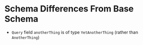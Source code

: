 # Schema Differences From Base Schema

- `Query` field `anotherThing` is of type `YetAnotherThing` (rather than `AnotherThing`)
